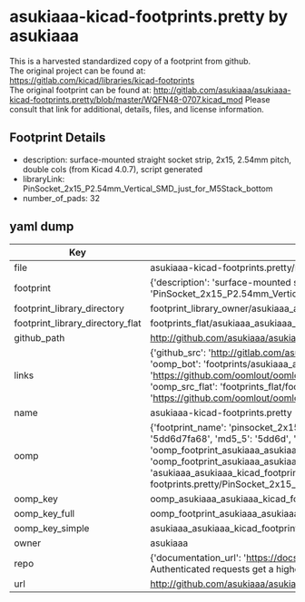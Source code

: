 # asukiaaa-kicad-footprints.pretty by asukiaaa  
This is a harvested standardized copy of a footprint from github.  
The original project can be found at:  
https://gitlab.com/kicad/libraries/kicad-footprints  
The original footprint can be found at:
http://gitlab.com/asukiaaa/asukiaaa-kicad-footprints.pretty/blob/master/WQFN48-0707.kicad_mod
Please consult that link for additional, details, files, and license information.  
## Footprint Details
* description: surface-mounted straight socket strip, 2x15, 2.54mm pitch, double cols (from Kicad 4.0.7), script generated  
* libraryLink: PinSocket_2x15_P2.54mm_Vertical_SMD_just_for_M5Stack_bottom  
* number_of_pads: 32  
## yaml dump  
| Key | Value |  
| --- | --- |  
| file | asukiaaa-kicad-footprints.pretty/PinSocket_2x15_P2.54mm_Vertical_SMD_just_for_M5Stack_bottom.kicad_mod |  
| footprint | {'description': 'surface-mounted straight socket strip, 2x15, 2.54mm pitch, double cols (from Kicad 4.0.7), script generated', 'libraryLink': 'PinSocket_2x15_P2.54mm_Vertical_SMD_just_for_M5Stack_bottom', 'number_of_pads': 32} |  
| footprint_library_directory | footprint_library_owner/asukiaaa_asukiaaa-kicad-footprints.pretty |  
| footprint_library_directory_flat | footprints_flat/asukiaaa_asukiaaa_kicad_footprints_pinsocket_2x15_p2_54mm_vertical_smd_just_for_m5stack_bottom/working |  
| github_path | http://github.com/asukiaaa/asukiaaa-kicad-footprints.pretty/blob/master/PinSocket_2x15_P2.54mm_Vertical_SMD_just_for_M5Stack_bottom.kicad_mod |  
| links | {'github_src': 'http://gitlab.com/asukiaaa/asukiaaa-kicad-footprints.pretty/blob/master/WQFN48-0707.kicad_mod', 'github_src_repo': 'https://gitlab.com/kicad/libraries/kicad-footprints', 'oomp_bot': 'footprints/asukiaaa_asukiaaa_kicad_footprints_pinsocket_2x15_p2_54mm_vertical_smd_just_for_m5stack_bottom/working', 'oomp_bot_github': 'https://github.com/oomlout/oomlout_oomp_footprint_bot/tree/main/footprints/asukiaaa_asukiaaa_kicad_footprints_pinsocket_2x15_p2_54mm_vertical_smd_just_for_m5stack_bottom/working', 'oomp_src_flat': 'footprints_flat/footprints_flat/asukiaaa_asukiaaa_kicad_footprints_pinsocket_2x15_p2_54mm_vertical_smd_just_for_m5stack_bottom/working', 'oomp_src_flat_github': 'https://github.com/oomlout/oomlout_oomp_footprint_src/tree/main/footprints_flat/asukiaaa_asukiaaa_kicad_footprints_pinsocket_2x15_p2_54mm_vertical_smd_just_for_m5stack_bottom/working'} |  
| name | asukiaaa-kicad-footprints.pretty |  
| oomp | {'footprint_name': 'pinsocket_2x15_p2_54mm_vertical_smd_just_for_m5stack_bottom', 'library_name': 'asukiaaa_kicad_footprints', 'md5': '5dd6d7fa68f2843a6e042e15ae01dcff', 'md5_10': '5dd6d7fa68', 'md5_5': '5dd6d', 'md5_6': '5dd6d7', 'oomp_key': 'oomp_asukiaaa_asukiaaa_kicad_footprints_pinsocket_2x15_p2_54mm_vertical_smd_just_for_m5stack_bottom', 'oomp_key_extra': 'oomp_footprint_asukiaaa_asukiaaa_kicad_footprints_pinsocket_2x15_p2_54mm_vertical_smd_just_for_m5stack_bottom', 'oomp_key_full': 'oomp_footprint_asukiaaa_asukiaaa_kicad_footprints_pinsocket_2x15_p2_54mm_vertical_smd_just_for_m5stack_bottom_5dd6d7', 'oomp_key_simple': 'asukiaaa_asukiaaa_kicad_footprints_pinsocket_2x15_p2_54mm_vertical_smd_just_for_m5stack_bottom', 'original_filename': 'asukiaaa-kicad-footprints.pretty/PinSocket_2x15_P2.54mm_Vertical_SMD_just_for_M5Stack_bottom.kicad_mod', 'owner_name': 'asukiaaa'} |  
| oomp_key | oomp_asukiaaa_asukiaaa_kicad_footprints_pinsocket_2x15_p2_54mm_vertical_smd_just_for_m5stack_bottom |  
| oomp_key_full | oomp_footprint_asukiaaa_asukiaaa_kicad_footprints_pinsocket_2x15_p2_54mm_vertical_smd_just_for_m5stack_bottom |  
| oomp_key_simple | asukiaaa_asukiaaa_kicad_footprints_pinsocket_2x15_p2_54mm_vertical_smd_just_for_m5stack_bottom |  
| owner | asukiaaa |  
| repo | {'documentation_url': 'https://docs.github.com/rest/overview/resources-in-the-rest-api#rate-limiting', 'message': "API rate limit exceeded for 84.66.173.59. (But here's the good news: Authenticated requests get a higher rate limit. Check out the documentation for more details.)"} |  
| url | http://github.com/asukiaaa/asukiaaa-kicad-footprints.pretty |  

